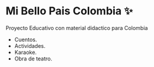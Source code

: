 # Mi Bello Pais Colombia ✨

Proyecto Educativo con material didactico para Colombia
 - Cuentos.
 - Actividades.
 - Karaoke.
 - Obra de teatro.